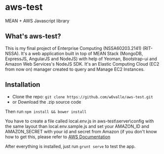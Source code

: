 aws-test
========

MEAN + AWS Javascript library 

## What's aws-test?

This is my final project of Enterprise Computing (NSSA60203.2141) (RIT-NSSA). It's a web application built in top of MEAN Stack (MongoDB, ExpressJS, AngularJS and NodeJS) with help of Yeoman, Bootstrap-ui and Amazon Web Services's NodeJS SDK. It's an Elastic Computing Cloud (EC2 from now on) manager created to query and Manage EC2 Instances.

## Installation

* Clone the repo: `git clone https://github.com/wOvalle/aws-test.git`
* or Download the .zip source code

Then run `npm install && bower install`

You have to create a file called local.env.js in aws-test\server\config with the same layout than local.env.sample.js and set your AMAZON_ID and  AMAZON_SECRET with your id and secret from Amazon (if you don't know how to get this, please refer to [AWS Documentation](http://docs.aws.amazon.com/AWSSimpleQueueService/latest/SQSGettingStartedGuide/AWSCredentials.html)

After everything is installed, just run `grunt serve` to test the app.



 